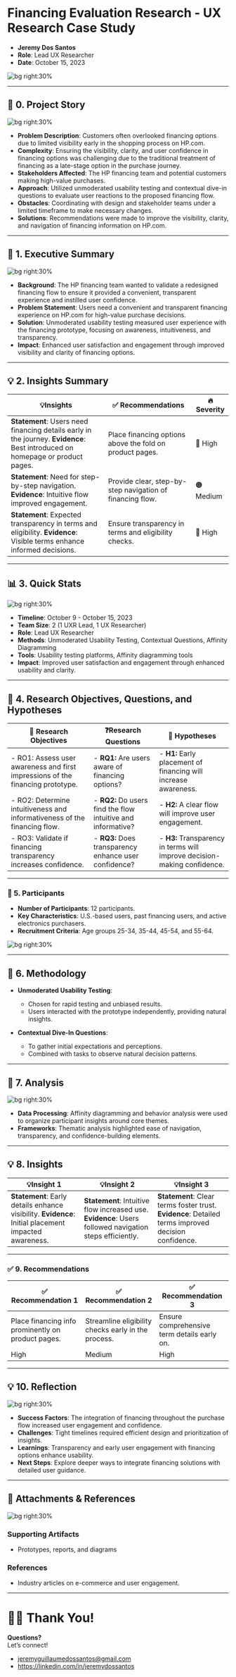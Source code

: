 # Financing Evaluation Research - UX Research Case Study

- **Jeremy Dos Santos**
- **Role**: Lead UX Researcher  
- **Date**: October 15, 2023

![bg right:30%](https://via.placeholder.com/300)  

---

## 📖 **0. Project Story**

![bg right:30%](https://via.placeholder.com/300)

- **Problem Description**: Customers often overlooked financing options due to limited visibility early in the shopping process on HP.com.  
- **Complexity**: Ensuring the visibility, clarity, and user confidence in financing options was challenging due to the traditional treatment of financing as a late-stage option in the purchase journey.  
- **Stakeholders Affected**: The HP financing team and potential customers making high-value purchases.  
- **Approach**: Utilized unmoderated usability testing and contextual dive-in questions to evaluate user reactions to the proposed financing flow.  
- **Obstacles**: Coordinating with design and stakeholder teams under a limited timeframe to make necessary changes.  
- **Solutions**: Recommendations were made to improve the visibility, clarity, and navigation of financing information on HP.com.

---

## 💬 **1. Executive Summary**

![bg right:30%](https://via.placeholder.com/300)  

- **Background**: The HP financing team wanted to validate a redesigned financing flow to ensure it provided a convenient, transparent experience and instilled user confidence.  
- **Problem Statement**: Users need a convenient and transparent financing experience on HP.com for high-value purchase decisions.  
- **Solution**: Unmoderated usability testing measured user experience with the financing prototype, focusing on awareness, intuitiveness, and transparency.  
- **Impact**: Enhanced user satisfaction and engagement through improved visibility and clarity of financing options.

---

## 💡 **2. Insights Summary**

| 💡**Insights**                                                                                                                  | ✅ Recommendations                                          | 🔥 Severity |
| ------------------------------------------------------------------------------------------------------------------------------- | ----------------------------------------------------------- | ----------- |
| **Statement**: Users need financing details early in the journey. **Evidence**: Best introduced on homepage or product pages.   | Place financing options above the fold on product pages.    | 🔴 High     |
| **Statement**: Need for step-by-step navigation. **Evidence**: Intuitive flow improved engagement.                              | Provide clear, step-by-step navigation of financing flow.   | 🟠 Medium   |
| **Statement**: Expected transparency in terms and eligibility. **Evidence**: Visible terms enhance informed decisions.          | Ensure transparency in terms and eligibility checks.        | 🔴 High     |

---

## 📊 **3. Quick Stats**

![bg right:30%](https://via.placeholder.com/300)  

- **Timeline**: October 9 - October 15, 2023  
- **Team Size**: 2 (1 UXR Lead, 1 UX Researcher)  
- **Role**: Lead UX Researcher  
- **Methods**: Unmoderated Usability Testing, Contextual Questions, Affinity Diagramming  
- **Tools**: Usability testing platforms, Affinity diagramming tools  
- **Impact**: Improved user satisfaction and engagement through enhanced usability and clarity.

---

## 🎯 **4. Research Objectives, Questions, and Hypotheses**

| 🎯 **Research Objectives**                                                                 | ❓**Research Questions**                                    | 🔎 **Hypotheses**                                                                                 |
| ------------------------------------------------------------------------------------------ | ---------------------------------------------------------- | ------------------------------------------------------------------------------------------------- |
| - RO1: Assess user awareness and first impressions of the financing prototype.            | - **RQ1:** Are users aware of financing options?            | - **H1:** Early placement of financing will increase awareness.                                   |
| - RO2: Determine intuitiveness and informativeness of the financing flow.                 | - **RQ2:** Do users find the flow intuitive and informative?| - **H2:** A clear flow will improve user engagement.                                              |
| - RO3: Validate if financing transparency increases confidence.                           | - **RQ3:** Does transparency enhance user confidence?       | - **H3:** Transparency in terms will improve decision-making confidence.                          |

---

### 👥 5. **Participants**
- **Number of Participants**: 12 participants.  
- **Key Characteristics**: U.S.-based users, past financing users, and active electronics purchasers.  
- **Recruitment Criteria**: Age groups 25-34, 35-44, 45-54, and 55-64.  

![bg right:30%](https://via.placeholder.com/300)  

---

## **🧪 6. Methodology**

- **Unmoderated Usability Testing**:
  - Chosen for rapid testing and unbiased results.  
  - Users interacted with the prototype independently, providing natural insights.
  
- **Contextual Dive-In Questions**:
  - To gather initial expectations and perceptions.  
  - Combined with tasks to observe natural decision patterns.  

---
## 🔬 **7. Analysis**

![bg right:30%](https://via.placeholder.com/300)

- **Data Processing**: Affinity diagramming and behavior analysis were used to organize participant insights around core themes.  
- **Frameworks**: Thematic analysis highlighted ease of navigation, transparency, and confidence-building elements.  

---

## 💡 **8. Insights**

| 💡**Insight 1**                                                            | 💡**Insight 2**                                                            | 💡**Insight 3**                                                            |
| -------------------------------------------------------------------------- | -------------------------------------------------------------------------- | -------------------------------------------------------------------------- |
| **Statement**: Early details enhance visibility. **Evidence**: Initial placement impacted awareness. | **Statement**: Intuitive flow increased use. **Evidence**: Users followed navigation steps efficiently. | **Statement**: Clear terms foster trust. **Evidence**: Detailed terms improved decision confidence. |

---

### **✅ 9. Recommendations**

| ✅ **Recommendation 1**                            | ✅ **Recommendation 2**                            | ✅ **Recommendation 3**                            |
| -------------------------------------------------- | -------------------------------------------------- | -------------------------------------------------- |
| Place financing info prominently on product pages. | Streamline eligibility checks early in the process. | Ensure comprehensive term details early on.          |
| High                                                | Medium                                             | High                                                |

---

## 💡 **10. Reflection**

![bg right:30%](https://via.placeholder.com/300)

- **Success Factors**: The integration of financing throughout the purchase flow increased user engagement and confidence.  
- **Challenges**: Tight timelines required efficient design and prioritization of insights.  
- **Learnings**: Transparency and early user engagement with financing options enhance usability.  
- **Next Steps**: Explore deeper ways to integrate financing solutions with detailed user guidance.  

---

## 📎 **Attachments & References**

![bg right:30%](https://via.placeholder.com/300)

### Supporting Artifacts
- Prototypes, reports, and diagrams  

### References
- Industry articles on e-commerce and user engagement.

---

# 🙏🏼 Thank You!

**Questions?**  
Let’s connect!  
- jeremyguillaumedossantos@gmail.com
- https://linkedin.com/in/jeremydossantos


